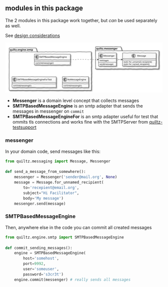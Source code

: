 ## modules in this package

The 2 modules in this package work together, but _can_ be used separately as well. 

See [design considerations](design-considerations.md)

<!--
@startuml messaging-component
skinparam {
  handwritten true
  monochrome true
}
package quiltz.messenger {
  class Messenger {
    messages
    send(message)
  }
  class Message {
    static for_unnamed_recepient()
    static for_named_recepient()
  }
}
package quiltz.engine.smtp {        
  class SMTPBasedMessageEngine {
    commit(messenger)
  }
  class NoMessageEngine {
    commit(messenger)
  }
  class SMTPBasedMessageEngineForTest {
    commit(messenger)
  }
}
SMTPBasedMessageEngine -down[hidden]-> SMTPBasedMessageEngineForTest
SMTPBasedMessageEngineForTest -right[hidden]-> NoMessageEngine
SMTPBasedMessageEngine .right.> Messenger
Messenger o-right-> Message
@enduml

-->

![messaging-component](images/messaging-component.svg)

* **Messenger** is a domain level concept that collects messages
* **SMTPBasedMessageEngine** is an smtp adapter that sends the messages in messenger on `commit`
* **SMTPBasedMessageEngineFor** is an smtp adapter useful for test that ommits tls connections and works fine with the SMTPServer from [quiltz-testsupport](https://github.com/qwaneu/quiltz-testsupport)

### messenger

In your domain code, send messages like this:

```python
from quiltz.messaging import Message, Messenger

def send_a_message_from_somewhere():
    messenger = Messenger('sender@mail.org', None)
    message = Message.for_unnamed_recipient(
        to='recepient@email.org', 
        subject="Hi Facilitator", 
        body='My message')
    messenger.send(message)
```

### SMTPBasedMessageEngine

Then, anywhere else in the code you can commit all created messages

```python
from quiltz.engine.smtp import SMTPBasedMessageEngine

def commit_sending_messages():
    engine = SMTPBasedMessageEngine(
        host='somehost', 
        port=9992, 
        user='someuser', 
        password='s3cr3t')
    engine.commit(messenger) # really sends all messages 
```


